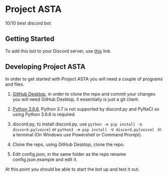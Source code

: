 # Project ASTA

10/10 best discord bot

## Getting Started

To add this bot to your Discord server, use [this](https://discordapp.com/oauth2/authorize?client_id=513198240922075137&scope=bot&permissions=8) link.

## Developing Project ASTA

In order to get started with Project ASTA you will need a couple of programs and files.

1. [GitHub Desktop](https://desktop.github.com/), in order to clone the repo and commit your changes you will need GitHub Desktop, it essentially is just a git client.

2. [Python 3.6.6](https://www.python.org/downloads/release/python-366/), Python 3.7 is not supported by discord.py and PyNaCl so using Python 3.6.6 is required.

3. discord.py, to install discord.py, use `python -m pip install -U discord.py[voice]` or `python3 -m pip install -U discord.py[voice]
` in a terminal (On Windows use Powershell or Command Prompt).
4. Clone the repo, using GitHub Desktop, clone the repo.

5. Edit config.json, in the same folder as the repo rename config.json.example and edit it.

At this point you should be able to start the bot up and test it out.